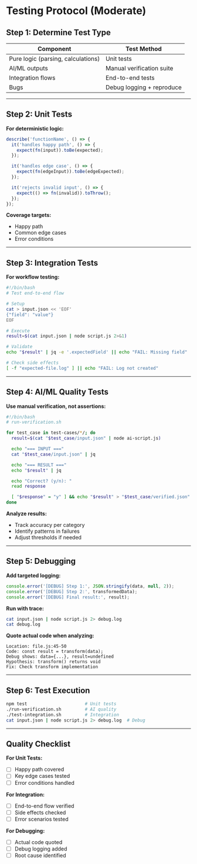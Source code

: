 # Testing Protocol (Moderate)

## Step 1: Determine Test Type

| Component | Test Method |
|-----------|-------------|
| Pure logic (parsing, calculations) | Unit tests |
| AI/ML outputs | Manual verification suite |
| Integration flows | End-to-end tests |
| Bugs | Debug logging + reproduce |

---

## Step 2: Unit Tests

**For deterministic logic:**

```javascript
describe('functionName', () => {
  it('handles happy path', () => {
    expect(fn(input)).toBe(expected);
  });

  it('handles edge case', () => {
    expect(fn(edgeInput)).toBe(edgeExpected);
  });

  it('rejects invalid input', () => {
    expect(() => fn(invalid)).toThrow();
  });
});
```

**Coverage targets:**
- Happy path
- Common edge cases
- Error conditions

---

## Step 3: Integration Tests

**For workflow testing:**

```bash
#!/bin/bash
# Test end-to-end flow

# Setup
cat > input.json << 'EOF'
{"field": "value"}
EOF

# Execute
result=$(cat input.json | node script.js 2>&1)

# Validate
echo "$result" | jq -e '.expectedField' || echo "FAIL: Missing field"

# Check side effects
[ -f "expected-file.log" ] || echo "FAIL: Log not created"
```

---

## Step 4: AI/ML Quality Tests

**Use manual verification, not assertions:**

```bash
#!/bin/bash
# run-verification.sh

for test_case in test-cases/*/; do
  result=$(cat "$test_case/input.json" | node ai-script.js)

  echo "=== INPUT ==="
  cat "$test_case/input.json" | jq

  echo "=== RESULT ==="
  echo "$result" | jq

  echo "Correct? (y/n): "
  read response

  [ "$response" = "y" ] && echo "$result" > "$test_case/verified.json"
done
```

**Analyze results:**
- Track accuracy per category
- Identify patterns in failures
- Adjust thresholds if needed

---

## Step 5: Debugging

**Add targeted logging:**

```javascript
console.error('[DEBUG] Step 1:', JSON.stringify(data, null, 2));
console.error('[DEBUG] Step 2:', transformedData);
console.error('[DEBUG] Final result:', result);
```

**Run with trace:**

```bash
cat input.json | node script.js 2> debug.log
cat debug.log
```

**Quote actual code when analyzing:**

```
Location: file.js:45-50
Code: const result = transform(data);
Debug shows: data={...}, result=undefined
Hypothesis: transform() returns void
Fix: Check transform implementation
```

---

## Step 6: Test Execution

```bash
npm test                      # Unit tests
./run-verification.sh         # AI quality
./test-integration.sh         # Integration
cat input.json | node script.js 2> debug.log  # Debug
```

---

## Quality Checklist

**For Unit Tests:**
- [ ] Happy path covered
- [ ] Key edge cases tested
- [ ] Error conditions handled

**For Integration:**
- [ ] End-to-end flow verified
- [ ] Side effects checked
- [ ] Error scenarios tested

**For Debugging:**
- [ ] Actual code quoted
- [ ] Debug logging added
- [ ] Root cause identified
